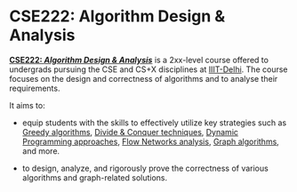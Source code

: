 # CSE222: Algorithm Design & Analysis

**<a href="https://techtree.iiitd.edu.in/viewDescription/filename?=CSE222">CSE222: *Algorithm Design & Analysis*</a>** is a 2xx-level course offered to undergrads pursuing the CSE and CS+X disciplines at <a href="https://iiitd.ac.in/">IIIT-Delhi</a>. The course focuses on the design and correctness of algorithms and to analyse their requirements.

It aims to:

- equip students with the skills to effectively utilize key strategies such as <a href="https://en.wikipedia.org/wiki/Greedy_algorithm">Greedy algorithms</a>, <a href="https://en.wikipedia.org/wiki/Divide-and-conquer_algorithm">Divide & Conquer techniques</a>, <a href="https://en.wikipedia.org/wiki/Dynamic_programming">Dynamic Programming approaches</a>, <a href="https://en.wikipedia.org/wiki/Flow_network">Flow Networks analysis</a>, <a href="https://en.wikipedia.org/wiki/Graph_(abstract_data_type)">Graph algorithms</a>, and more.

- to design, analyze, and rigorously prove the correctness of various algorithms and graph-related solutions.
